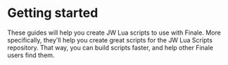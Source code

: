 # Getting started

These guides will help you create JW Lua scripts to use with Finale. More specifically, they'll help you create great scripts for the JW Lua Scripts repository. That way, you can build scripts faster, and help other Finale users find them.

